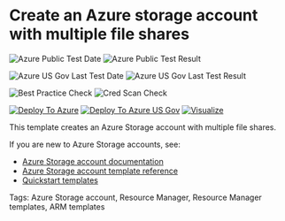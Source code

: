 # Create an Azure storage account with multiple file shares

![Azure Public Test Date](https://azurequickstartsservice.blob.core.windows.net/badges/101-storage-multi-file-share/PublicLastTestDate.svg)
![Azure Public Test Result](https://azurequickstartsservice.blob.core.windows.net/badges/101-storage-multi-file-share/PublicDeployment.svg)

![Azure US Gov Last Test Date](https://azurequickstartsservice.blob.core.windows.net/badges/101-storage-multi-file-share/FairfaxLastTestDate.svg)
![Azure US Gov Last Test Result](https://azurequickstartsservice.blob.core.windows.net/badges/101-storage-multi-file-share/FairfaxDeployment.svg)

![Best Practice Check](https://azurequickstartsservice.blob.core.windows.net/badges/101-storage-multi-file-share/BestPracticeResult.svg)
![Cred Scan Check](https://azurequickstartsservice.blob.core.windows.net/badges/101-storage-multi-file-share/CredScanResult.svg)

[![Deploy To Azure](https://raw.githubusercontent.com/fathym-it/azure-quickstart-templates/master/1-CONTRIBUTION-GUIDE/images/deploytoazure.svg?sanitize=true)](https://portal.azure.com/#create/Microsoft.Template/uri/https%3A%2F%2Fraw.githubusercontent.com%2Ffathym-it%2Fazure-quickstart-templates%2Fmaster%2F101-storage-multi-file-share%2Fazuredeploy.json)
[![Deploy To Azure US Gov](https://raw.githubusercontent.com/fathym-it/azure-quickstart-templates/master/1-CONTRIBUTION-GUIDE/images/deploytoazuregov.svg?sanitize=true)](https://portal.azure.us/#create/Microsoft.Template/uri/https%3A%2F%2Fraw.githubusercontent.com%2Ffathym-it%2Fazure-quickstart-templates%2Fmaster%2F101-storage-multi-file-share%2Fazuredeploy.json) 
[![Visualize](https://raw.githubusercontent.com/fathym-it/azure-quickstart-templates/master/1-CONTRIBUTION-GUIDE/images/visualizebutton.svg?sanitize=true)](http://armviz.io/#/?load=https%3A%2F%2Fraw.githubusercontent.com%2Ffathym-it%2Fazure-quickstart-templates%2Fmaster%2F101-storage-multi-file-share%2Fazuredeploy.json)

This template creates an Azure Storage account with multiple file shares.

If you are new to Azure Storage accounts, see:

- [Azure Storage account documentation](http://azure.microsoft.com/documentation/articles/storage-create-storage-account/)
- [Azure Storage account template reference](https://docs.microsoft.com/azure/templates/microsoft.storage/allversions)
- [Quickstart templates](https://azure.microsoft.com/resources/templates/?resourceType=Microsoft.Storage&pageNumber=1&sort=Popular)

Tags: Azure Storage account, Resource Manager, Resource Manager templates, ARM templates


